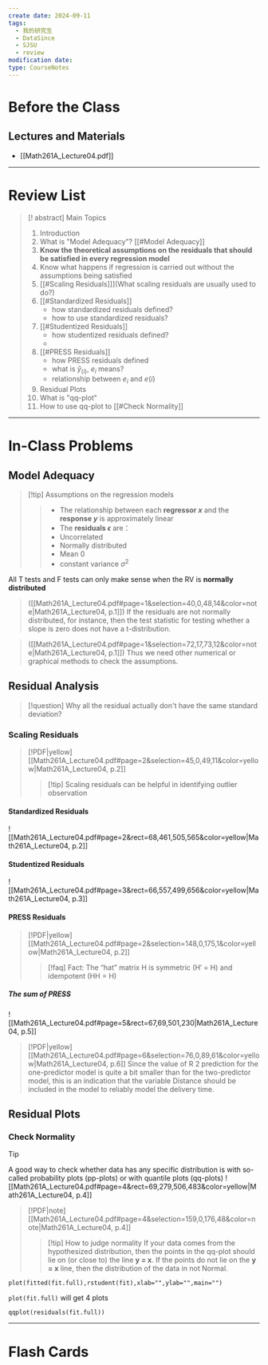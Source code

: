 ```yaml
---
create date: 2024-09-11
tags:
  - 我的研究生
  - DataSince
  - SJSU
  - review
modification date: 
type: CourseNotes
---
```


# Before the Class
## Lectures and Materials
- [[Math261A_Lecture04.pdf]]
---
# Review List
>[! abstract] Main Topics
>1. Introduction
>	1. What is "Model Adequacy"? [[#Model Adequacy]]
>	2. **Know the theoretical assumptions on the residuals that should be satisfied in every regression model**
>	3. Know what happens if regression is carried out without the assumptions being satisfied
>2. [[#Scaling Residuals]]](What scaling residuals are usually used to do?)
>	1. [[#Standardized Residuals]]
>		- how standardized residuals defined? 
>		- how to use standardized residuals? 
>	3. [[#Studentized Residuals]]
>		- how studentized residuals defined?
>		- 
>	1. [[#PRESS Residuals]]
>		- how PRESS residuals defined
>		- what is $\hat{y}_{(i)}$, ${e}_{i}$ means?
>		- relationship between $e_{i}$ and $e(i)$
>3. Residual Plots
>	1. What is "qq-plot"
>	2. How to use qq-plot to [[#Check Normality]]

---
# In-Class Problems
## Model Adequacy
>[!tip] Assumptions on the regression models
>>- The relationship between each **regressor $x$** and the **response $y$** is approximately linear
>>- The **residuals $\epsilon$** are：
>>	- Uncorrelated
>>	- Normally distributed
>>	- Mean 0
>>	- constant variance $\sigma^2$

All T tests and F tests can only make sense when the RV is **normally distributed**
> ([[Math261A_Lecture04.pdf#page=1&selection=40,0,48,14&color=note|Math261A_Lecture04, p.1]])
> If the residuals are not normally distributed, for instance, then the test statistic for testing whether a slope is zero does not have a t-distribution.

> ([[Math261A_Lecture04.pdf#page=1&selection=72,17,73,12&color=note|Math261A_Lecture04, p.1]])
> Thus we need other numerical or graphical methods to check the assumptions.

## Residual Analysis
>[!question] Why all the residual actually don't have the same standard deviation?
### Scaling Residuals
> [!PDF|yellow] [[Math261A_Lecture04.pdf#page=2&selection=45,0,49,11&color=yellow|Math261A_Lecture04, p.2]]
>>[!tip] Scaling residuals can be helpful in identifying outlier observation
#### Standardized Residuals
![[Math261A_Lecture04.pdf#page=2&rect=68,461,505,565&color=yellow|Math261A_Lecture04, p.2]]
#### Studentized Residuals
![[Math261A_Lecture04.pdf#page=3&rect=66,557,499,656&color=yellow|Math261A_Lecture04, p.3]]
#### PRESS Residuals
> [!PDF|yellow] [[Math261A_Lecture04.pdf#page=2&selection=148,0,175,1&color=yellow|Math261A_Lecture04, p.2]]
> >[!faq] Fact: The “hat” matrix H is symmetric (H′ = H) and idempotent (HH = H)
##### The sum of PRESS
![[Math261A_Lecture04.pdf#page=5&rect=67,69,501,230|Math261A_Lecture04, p.5]]
> [!PDF|yellow] [[Math261A_Lecture04.pdf#page=6&selection=76,0,89,61&color=yellow|Math261A_Lecture04, p.6]]
> Since the value of R 2 prediction for the one-predictor model is quite a bit smaller than for the two-predictor model, this is an indication that the variable Distance should be included in the model to reliably model the delivery time.
## Residual Plots
### Check Normality
>[!tip]
>A good way to check whether data has any specific distribution is with so-called probability plots (pp-plots) or with quantile plots (qq-plots)
![[Math261A_Lecture04.pdf#page=4&rect=69,279,506,483&color=yellow|Math261A_Lecture04, p.4]]

> [!PDF|note] [[Math261A_Lecture04.pdf#page=4&selection=159,0,176,48&color=note|Math261A_Lecture04, p.4]]
>>[!tip] How to judge normality
>>If your data comes from the hypothesized distribution, then the points in the qq-plot should lie on (or close to) the line **y = x**. If the points do not lie on the **y = x** line, then the distribution of the data in not Normal.



`plot(fitted(fit.full),rstudent(fit),xlab="",ylab="",main="")`

`plot(fit.full)` will get 4 plots

`qqplot(residuals(fit.full))`





---

# Flash Cards
